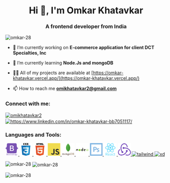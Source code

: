 <h1 align="center">Hi 👋, I'm Omkar Khatavkar</h1>
<h3 align="center">A frontend developer from India</h3>

<p align="left"> <img src="https://komarev.com/ghpvc/?username=omkar-28&label=Profile%20views&color=0e75b6&style=flat" alt="omkar-28" /> </p>

- 🔭 I’m currently working on **E-commerce application for client DCT Specialties, Inc**

- 🌱 I’m currently learning **Node.Js and mongoDB**

- 👨‍💻 All of my projects are available at [https://omkar-khatavkar.vercel.app/](https://omkar-khatavkar.vercel.app/)

- 📫 How to reach me **omikhatavkar2@gmail.com**

<h3 align="left">Connect with me:</h3>
<p align="left">
<a href="https://twitter.com/omikhatavkar2" target="blank"><img align="center" src="https://raw.githubusercontent.com/rahuldkjain/github-profile-readme-generator/master/src/images/icons/Social/twitter.svg" alt="omikhatavkar2" height="30" width="40" /></a>
<a href="https://linkedin.com/in/https://www.linkedin.com/in/omkar-khatavkar-bb7051117/" target="blank"><img align="center" src="https://raw.githubusercontent.com/rahuldkjain/github-profile-readme-generator/master/src/images/icons/Social/linked-in-alt.svg" alt="https://www.linkedin.com/in/omkar-khatavkar-bb7051117/" height="30" width="40" /></a>
</p>

<h3 align="left">Languages and Tools:</h3>
<p align="left"> <a href="https://getbootstrap.com" target="_blank" rel="noreferrer"> <img src="https://raw.githubusercontent.com/devicons/devicon/master/icons/bootstrap/bootstrap-plain-wordmark.svg" alt="bootstrap" width="40" height="40"/> </a> <a href="https://www.w3schools.com/css/" target="_blank" rel="noreferrer"> <img src="https://raw.githubusercontent.com/devicons/devicon/master/icons/css3/css3-original-wordmark.svg" alt="css3" width="40" height="40"/> </a> <a href="https://www.w3.org/html/" target="_blank" rel="noreferrer"> <img src="https://raw.githubusercontent.com/devicons/devicon/master/icons/html5/html5-original-wordmark.svg" alt="html5" width="40" height="40"/> </a> <a href="https://developer.mozilla.org/en-US/docs/Web/JavaScript" target="_blank" rel="noreferrer"> <img src="https://raw.githubusercontent.com/devicons/devicon/master/icons/javascript/javascript-original.svg" alt="javascript" width="40" height="40"/> </a> <a href="https://www.mongodb.com/" target="_blank" rel="noreferrer"> <img src="https://raw.githubusercontent.com/devicons/devicon/master/icons/mongodb/mongodb-original-wordmark.svg" alt="mongodb" width="40" height="40"/> </a> <a href="https://nodejs.org" target="_blank" rel="noreferrer"> <img src="https://raw.githubusercontent.com/devicons/devicon/master/icons/nodejs/nodejs-original-wordmark.svg" alt="nodejs" width="40" height="40"/> </a> <a href="https://www.photoshop.com/en" target="_blank" rel="noreferrer"> <img src="https://raw.githubusercontent.com/devicons/devicon/master/icons/photoshop/photoshop-line.svg" alt="photoshop" width="40" height="40"/> </a> <a href="https://reactjs.org/" target="_blank" rel="noreferrer"> <img src="https://raw.githubusercontent.com/devicons/devicon/master/icons/react/react-original-wordmark.svg" alt="react" width="40" height="40"/> </a> <a href="https://redux.js.org" target="_blank" rel="noreferrer"> <img src="https://raw.githubusercontent.com/devicons/devicon/master/icons/redux/redux-original.svg" alt="redux" width="40" height="40"/> </a> <a href="https://tailwindcss.com/" target="_blank" rel="noreferrer"> <img src="https://www.vectorlogo.zone/logos/tailwindcss/tailwindcss-icon.svg" alt="tailwind" width="40" height="40"/> </a> <a href="https://www.adobe.com/products/xd.html" target="_blank" rel="noreferrer"> <img src="https://cdn.worldvectorlogo.com/logos/adobe-xd.svg" alt="xd" width="40" height="40"/> </a> </p>

<p><img align="left" src="https://github-readme-stats.vercel.app/api/top-langs?username=omkar-28&show_icons=true&locale=en&layout=compact" alt="omkar-28" /></p>

<p>&nbsp;<img align="center" src="https://github-readme-stats.vercel.app/api?username=omkar-28&show_icons=true&locale=en" alt="omkar-28" /></p>

<p><img align="center" src="https://github-readme-streak-stats.herokuapp.com/?user=omkar-28&" alt="omkar-28" /></p>

